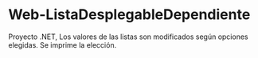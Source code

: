 # Web-ListaDesplegableDependiente
Proyecto .NET, Los valores de las listas son modificados según opciones elegidas. Se imprime la elección.
